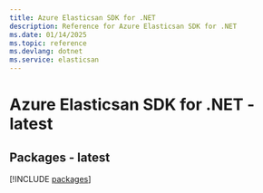 ```yaml
---
title: Azure Elasticsan SDK for .NET
description: Reference for Azure Elasticsan SDK for .NET
ms.date: 01/14/2025
ms.topic: reference
ms.devlang: dotnet
ms.service: elasticsan
---
```

# Azure Elasticsan SDK for .NET - latest
## Packages - latest
[!INCLUDE [packages](elasticsan-index.md)]